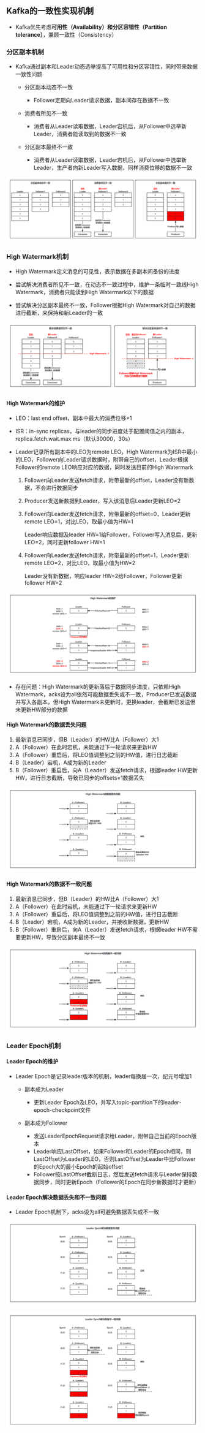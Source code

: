 ## **Kafka的一致性实现机制**

- Kafka优先考虑**可用性（Availability）**和**分区容错性（Partition tolerance）**，兼顾一致性（Consistency）

### 分区副本机制

- Kafka通过副本和Leader动态选举提高了可用性和分区容错性，同时带来数据一致性问题

  - 分区副本动态不一致

    - Follower定期向Leader请求数据，副本间存在数据不一致

  - 消费者所见不一致

    - 消费者从Leader读取数据，Leader宕机后，从Follower中选举新Leader，消费者能读取到的数据不一致

  - 分区副本最终不一致
    - 消费者从Leader读取数据，Leader宕机后，从Follower中选举新Leader，生产者向新Leader写入数据，同样消费位移的数据不一致

![](assets/Kafka的一致性实现机制/数据一致性问题.jpg)

### High Watermark机制

- High Watermark定义消息的可见性，表示数据在多副本间备份的进度

- 尝试解决消费者所见不一致，在动态不一致过程中，维护一条临时一致线High Watermark，消费者只能读到High Watermark以下的数据
- 尝试解决分区副本最终不一致，Follower根据High Watermark对自己的数据进行截断，来保持和新Leader的一致

![](assets/Kafka的一致性实现机制/HW机制.jpg)

#### High Watermark的维护

- LEO：last end offset，副本中最大的消费位移+1
- ISR：in-sync replicas，与leader的同步进度处于配置阈值之内的副本，replica.fetch.wait.max.ms（默认30000，30s）

- Leader记录所有副本中的LEO为remote LEO，High Watermark为ISR中最小的LEO，Follower向Leader请求数据时，附带自己的offset，Leader根据Follower的remote LEO响应对应的数据，同时发送目前的High Watermark

  1. Follower向Leader发送fetch请求，附带最新的offset，Leader没有新数据，不会进行数据同步

  2. Producer发送新数据到Leader，写入该消息后Leader更新LEO=2

  3. Follower向Leader发送fetch请求，附带最新的offset=0，Leader更新remote LEO=1，对比LEO，取最小值为HW=1

     Leader响应数据及leader HW=1给Follower，Follower写入消息后，更新LEO=2，同时更新follower HW=1

  4. Follower向Leader发送fetch请求，附带最新的offset=1，Leader更新remote LEO=2，对比LEO，取最小值为HW=2

     Leader没有新数据，响应leader HW=2给Follower，Follower更新follower HW=2

![](assets/Kafka的一致性实现机制/HW的维护.jpg)

- 存在问题：High Watermark的更新落后于数据同步进度，只依赖High Watermark，acks设为all依然可能数据丢失或不一致，Producer已发送数据并写入各副本，但High Watermark未更新时，更换leader，会截断已发送但未更新HW部分的数据

#### High Watermark的数据丢失问题

1. 最新消息已同步，但B（Leader）的HW比A（Follower）大1
2. A（Follower）在此时宕机，未能通过下一轮请求来更新HW
3. A（Follower）重启后，将LEO值调整到之前的HW值，进行日志截断
4. B（Leader）宕机，A成为新的Leader
5. B（Follower）重启后，向A（Leader）发送fetch请求，根据leader HW更新HW，进行日志截断，导致已同步的offsets=1数据丢失

![](assets/Kafka的一致性实现机制/HW的数据丢失问题.jpg)

#### High Watermark的数据不一致问题

1. 最新消息已同步，但B（Leader）的HW比A（Follower）大1
2. A（Follower）在此时宕机，未能通过下一轮请求来更新HW
3. A（Follower）重启后，将LEO值调整到之前的HW值，进行日志截断
4. B（Leader）宕机，A成为新的Leader，并接收新数据，更新HW
5. B（Follower）重启后，向A（Leader）发送fetch请求，根据leader HW不需要更新HW，导致分区副本最终不一致

![](assets/Kafka的一致性实现机制/HW的数据不一致问题.jpg)

### Leader Epoch机制

#### Leader Epoch的维护

- Leader Epoch是记录leader版本的机制，leader每换届一次，纪元号增加1

  - 副本成为Leader

    - 更新Leader Epoch及LEO，并写入topic-partition下的leader-epoch-checkpoint文件

  - 副本成为Follower

    - 发送LeaderEpochRequest请求给Leader，附带自己当前的Epoch版本
    - Leader响应LastOffset，如果Follower和Leader的Epoch相同，则LastOffset为Leader的LEO，否则LastOffset为Leader中比Follower的Epoch大的最小Epoch的起始offset
    - Follower按LastOffset截断日志，然后发送fetch请求与Leader保持数据同步，同时更新Epoch（Follower的Epoch在同步新数据时才更新）

#### Leader Epoch解决数据丢失和不一致问题

- Leader Epoch机制下，acks设为all可避免数据丢失或不一致

![](assets/Kafka的一致性实现机制/LE数据丢失问题.jpg)

![](assets/Kafka的一致性实现机制/LE数据不一致问题.jpg)



